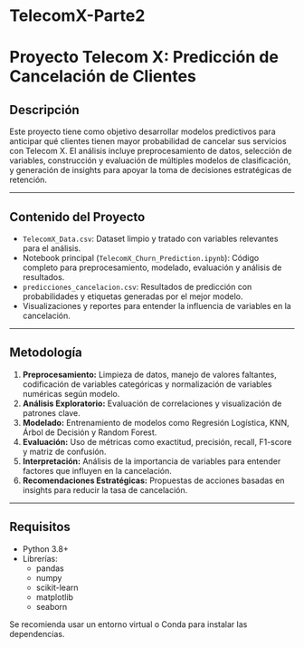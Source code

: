 # TelecomX-Parte2
# Proyecto Telecom X: Predicción de Cancelación de Clientes

## Descripción

Este proyecto tiene como objetivo desarrollar modelos predictivos para anticipar qué clientes tienen mayor probabilidad de cancelar sus servicios con Telecom X. El análisis incluye preprocesamiento de datos, selección de variables, construcción y evaluación de múltiples modelos de clasificación, y generación de insights para apoyar la toma de decisiones estratégicas de retención.

---

## Contenido del Proyecto

- `TelecomX_Data.csv`: Dataset limpio y tratado con variables relevantes para el análisis.
- Notebook principal (`TelecomX_Churn_Prediction.ipynb`): Código completo para preprocesamiento, modelado, evaluación y análisis de resultados.
- `predicciones_cancelacion.csv`: Resultados de predicción con probabilidades y etiquetas generadas por el mejor modelo.
- Visualizaciones y reportes para entender la influencia de variables en la cancelación.

---

## Metodología

1. **Preprocesamiento:** Limpieza de datos, manejo de valores faltantes, codificación de variables categóricas y normalización de variables numéricas según modelo.
2. **Análisis Exploratorio:** Evaluación de correlaciones y visualización de patrones clave.
3. **Modelado:** Entrenamiento de modelos como Regresión Logística, KNN, Árbol de Decisión y Random Forest.
4. **Evaluación:** Uso de métricas como exactitud, precisión, recall, F1-score y matriz de confusión.
5. **Interpretación:** Análisis de la importancia de variables para entender factores que influyen en la cancelación.
6. **Recomendaciones Estratégicas:** Propuestas de acciones basadas en insights para reducir la tasa de cancelación.

---

## Requisitos

- Python 3.8+
- Librerías:
  - pandas
  - numpy
  - scikit-learn
  - matplotlib
  - seaborn

Se recomienda usar un entorno virtual o Conda para instalar las dependencias.
